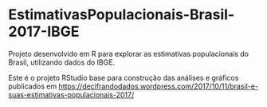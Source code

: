 # EstimativasPopulacionais-Brasil-2017-IBGE
Projeto desenvolvido em R para explorar as estimativas populacionais do Brasil, utilizando dados do IBGE.

Este é o projeto RStudio base para construção das análises e gráficos publicados em https://decifrandodados.wordpress.com/2017/10/11/brasil-e-suas-estimativas-populacionais-2017/
